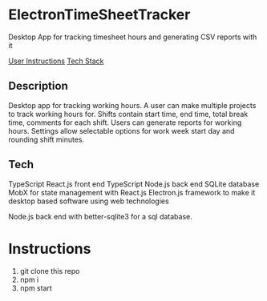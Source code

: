 # ElectronTimeSheetTracker
Desktop App for tracking timesheet hours and generating CSV reports with it


[User Instructions](#Instructions)
[Tech Stack](#Tech)

## Description
Desktop app for tracking working hours. A user can make multiple projects to track working hours for.
Shifts contain  start time, end time, total break time, comments for each shift.
Users can generate reports for working hours.
Settings allow selectable options for work week start day and rounding shift minutes.




## Tech
TypeScript React.js front end
TypeScript Node.js back end
SQLite database
MobX for state management with React.js
Electron.js framework to make it desktop based software using web technologies

Node.js back end with better-sqlite3 for a sql database.


# Instructions

1. git clone this repo
2. npm i
3. npm start
